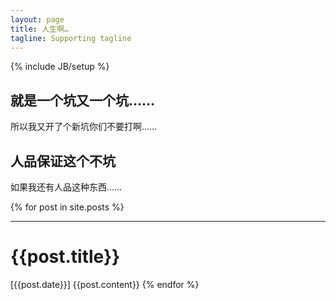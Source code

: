 ```yaml
---
layout: page
title: 人生啊…
tagline: Supporting tagline
---
```

{% include JB/setup %}

## 就是一个坑又一个坑……

所以我又开了个新坑你们不要打啊……

## 人品保证这个不坑

如果我还有人品这种东西……

{% for post in site.posts %}
  <hr>
  <h1>{{post.title}}</h1>  
  [{{post.date}}]
  {{post.content}}
{% endfor %}
